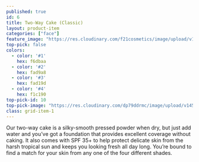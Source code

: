 ```yaml
---
published: true
id: 6
title: Two-Way Cake (Classic)
layout: product-item
categories: ["face"]
feature_image: "https://res.cloudinary.com/f21cosmetics/image/upload/v1492507395/twc-classic.jpg"
top-pick: false
colors:
  - color: '#1'
    hex: f6dbaa
  - color: '#2'
    hex: fad9a8
  - color: '#3'
    hex: fad19d
  - color: '#4'
    hex: f1c190
top-pick-id: 10
top-pick-image: "https://res.cloudinary.com/dp79ddrmc/image/upload/v1456804125/top-pick/twoWayCakeClassic.jpg"
class: grid-item-1
---
```

Our two-way cake is a silky-smooth pressed powder when dry, but just add water and you’ve got a foundation that provides excellent coverage without caking. It also comes with SPF 35+ to help protect delicate skin from the harsh tropical sun and keeps you looking fresh all day long. You’re bound to find a match for your skin from any one of the four different shades.
